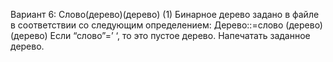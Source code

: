 Вариант 6: Слово(дерево)(дерево) (1)
Бинарное дерево задано в файле в соответствии со следующим определением: Дерево::=слово (дерево) (дерево) Если
“слово”=’ ‘, то это пустое дерево. Напечатать заданное дерево.